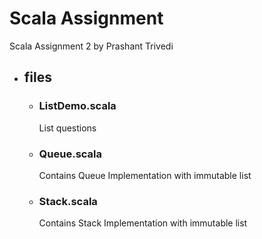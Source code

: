 # Scala Assignment

Scala Assignment 2 by Prashant Trivedi

- ## files

    * ### ListDemo.scala
      List questions
    * ### Queue.scala
      Contains Queue Implementation with immutable list
  * ### Stack.scala
    Contains Stack Implementation with immutable list
    